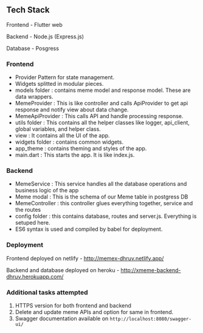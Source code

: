 ## Tech Stack
Frontend - Flutter web

Backend - Node.js (Express.js)

Database - Posgress

### Frontend
- Provider Pattern for state management.
- Widgets splitted in modular pieces.
- models folder : contains meme model and response model. These are data wrappers.
- MemeProvider : This is like controller and calls ApiProvider to get api response and notify view about data change.
- MemeApiProvider : This calls API and handle processing response.
- utils folder : This contains all the helper classes like logger, api_client, global variables, and helper class.
- view : It contains all the UI of the app.
- widgets folder : contains common widgets.
- app_theme : contains theming and styles of the app.
- main.dart : This starts the app. It is like index.js.

### Backend
- MemeService : This service handles all the database operations and business logic of the app
- Meme modal : This is the schema of our Meme table in postgress DB
- MemeController : this controller glues everything together, service and the routes
- config folder : this contains database, routes and server.js. Everything is setuped here.
- ES6 syntax is used and compiled by babel for deployment.

### Deployment
Frontend deployed on netlify - http://memex-dhruv.netlify.app/

Backend and database deployed on heroku - http://xmeme-backend-dhruv.herokuapp.com/

### Additional tasks attempted
1. HTTPS version for both frontend and backend
2. Delete and update meme APIs and option for same in frontend.
3. Swagger documentation available on `http://localhost:8080/swagger-ui/`
